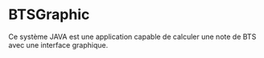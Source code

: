# BTSGraphic

Ce système JAVA est une application capable de calculer une note de BTS avec une interface graphique.
